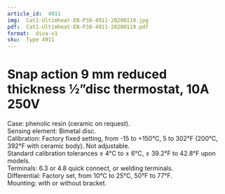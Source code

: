 ```yaml
---
article_id:  4911
img:  Cat1-Ultimheat-EN-P38-4911-20200119.jpg
pdf:  Cat1-Ultimheat-EN-P38-4911-20200119.pdf
format:  diva-v1
sku:  Type 4911
---
```

# Snap action 9 mm reduced thickness ½”disc thermostat, 10A 250V

Case: phenolic resin (ceramic on request).  
Sensing element: Bimetal disc.  
Calibration: Factory fixed setting, from -15 to +150°C, 5 to 302°F (200°C, 392°F with ceramic body). Not adjustable.   
Standard calibration tolerances ± 4°C to ± 6°C, ± 39.2°F to 42.8°F upon models.  
Terminals: 6.3 or 4.8 quick connect, or welding terminals.  
Differential: Factory set, from 10°C to 25°C, 50°F to 77°F.  
Mounting: with or without bracket.  
